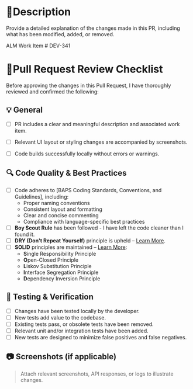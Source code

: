 # 📝**Description**

Provide a detailed explanation of the changes made in this PR, including what has been modified, added, or removed.

ALM Work Item # DEV-341

# 📌**Pull Request Review Checklist**  

Before approving the changes in this Pull Request, I have thoroughly reviewed and confirmed the following:  

## 💡 **General**  

- [ ] PR includes a clear and meaningful description and associated work item.  
- [ ] Relevant UI layout or styling changes are accompanied by screenshots.  
- [ ] Code builds successfully locally without errors or warnings.  


## 🔍 **Code Quality & Best Practices**  

- [ ] Code adheres to [BAPS Coding Standards, Conventions, and Guidelines], including:  
    - Proper naming conventions  
    - Consistent layout and formatting  
    - Clear and concise commenting  
    - Compliance with language-specific best practices  
- [ ] **Boy Scout Rule** has been followed - I have left the code cleaner than I found it.  
- [ ] **DRY (Don't Repeat Yourself)** principle is upheld – [Learn More](https://dev.to/phantas0s/the-dry-principle-benefits-and-costs-with-examples-4l3g).  
- [ ] **SOLID** principles are maintained – [Learn More](https://dev.to/sardarmudassaralikhan/solid-principal-using-c-introduction-with-complete-example-gbc):  
    - **S**ingle Responsibility Principle  
    - **O**pen-Closed Principle  
    - **L**iskov Substitution Principle  
    - **I**nterface Segregation Principle  
    - **D**ependency Inversion Principle  

## 🔬 **Testing & Verification**  

- [ ] Changes have been tested locally by the developer.  
- [ ] New tests add value to the codebase.  
- [ ] Existing tests pass, or obsolete tests have been removed.  
- [ ] Relevant unit and/or integration tests have been added.  
- [ ] New tests are designed to minimize false positives and false negatives.

## 📷 Screenshots (if applicable)
> Attach relevant screenshots, API responses, or logs to illustrate changes.

